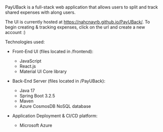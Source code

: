 PayUBack is a full-stack web application that allows users to split and track shared expenses with along users. 

The UI is currently hosted at https://nahcnayrb.github.io/PayUBack/. To begin creating & tracking expenses, click on the url and create a new account :)

Technologies used:

- Front-End UI (files located in /frontend): 
  - JavaScript
  - React.js
  - Material UI Core library

- Back-End Server (files located in /PayUBack):
  - Java 17
  - Spring Boot 3.2.5
  - Maven
  - Azure CosmosDB NoSQL database

- Application Deployment & CI/CD platform:
  - Microsoft Azure

